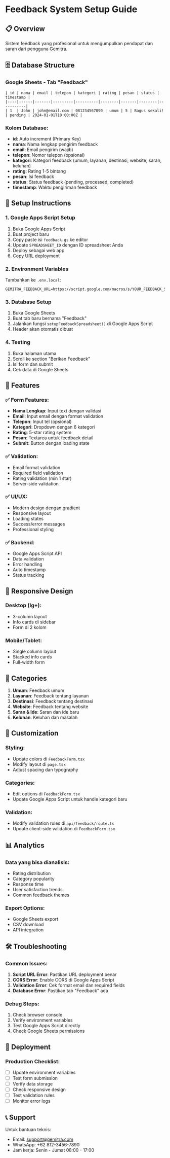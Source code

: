 # Feedback System Setup Guide

## 📋 Overview
Sistem feedback yang profesional untuk mengumpulkan pendapat dan saran dari pengguna Gemitra.

## 🗄️ Database Structure

### Google Sheets - Tab "Feedback"
```
| id | nama | email | telepon | kategori | rating | pesan | status | timestamp |
|----|------|-------|---------|----------|--------|-------|--------|-----------|
| 1  | John | john@email.com | 081234567890 | umum | 5 | Bagus sekali! | pending | 2024-01-01T10:00:00Z |
```

### Kolom Database:
- **id**: Auto increment (Primary Key)
- **nama**: Nama lengkap pengirim feedback
- **email**: Email pengirim (wajib)
- **telepon**: Nomor telepon (opsional)
- **kategori**: Kategori feedback (umum, layanan, destinasi, website, saran, keluhan)
- **rating**: Rating 1-5 bintang
- **pesan**: Isi feedback
- **status**: Status feedback (pending, processed, completed)
- **timestamp**: Waktu pengiriman feedback

## 🚀 Setup Instructions

### 1. Google Apps Script Setup
1. Buka Google Apps Script
2. Buat project baru
3. Copy paste isi `feedback.gs` ke editor
4. Update `SPREADSHEET_ID` dengan ID spreadsheet Anda
5. Deploy sebagai web app
6. Copy URL deployment

### 2. Environment Variables
Tambahkan ke `.env.local`:
```env
GEMITRA_FEEDBACK_URL=https://script.google.com/macros/s/YOUR_FEEDBACK_SCRIPT_ID/exec
```

### 3. Database Setup
1. Buka Google Sheets
2. Buat tab baru bernama "Feedback"
3. Jalankan fungsi `setupFeedbackSpreadsheet()` di Google Apps Script
4. Header akan otomatis dibuat

### 4. Testing
1. Buka halaman utama
2. Scroll ke section "Berikan Feedback"
3. Isi form dan submit
4. Cek data di Google Sheets

## 🎨 Features

### ✅ Form Features:
- **Nama Lengkap**: Input text dengan validasi
- **Email**: Input email dengan format validation
- **Telepon**: Input tel (opsional)
- **Kategori**: Dropdown dengan 6 kategori
- **Rating**: 5-star rating system
- **Pesan**: Textarea untuk feedback detail
- **Submit**: Button dengan loading state

### ✅ Validation:
- Email format validation
- Required field validation
- Rating validation (min 1 star)
- Server-side validation

### ✅ UI/UX:
- Modern design dengan gradient
- Responsive layout
- Loading states
- Success/error messages
- Professional styling

### ✅ Backend:
- Google Apps Script API
- Data validation
- Error handling
- Auto timestamp
- Status tracking

## 📱 Responsive Design

### Desktop (lg+):
- 3-column layout
- Info cards di sidebar
- Form di 2 kolom

### Mobile/Tablet:
- Single column layout
- Stacked info cards
- Full-width form

## 🎯 Categories

1. **Umum**: Feedback umum
2. **Layanan**: Feedback tentang layanan
3. **Destinasi**: Feedback tentang destinasi
4. **Website**: Feedback tentang website
5. **Saran & Ide**: Saran dan ide baru
6. **Keluhan**: Keluhan dan masalah

## 🔧 Customization

### Styling:
- Update colors di `FeedbackForm.tsx`
- Modify layout di `page.tsx`
- Adjust spacing dan typography

### Categories:
- Edit options di `FeedbackForm.tsx`
- Update Google Apps Script untuk handle kategori baru

### Validation:
- Modify validation rules di `api/feedback/route.ts`
- Update client-side validation di `FeedbackForm.tsx`

## 📊 Analytics

### Data yang bisa dianalisis:
- Rating distribution
- Category popularity
- Response time
- User satisfaction trends
- Common feedback themes

### Export Options:
- Google Sheets export
- CSV download
- API integration

## 🛠️ Troubleshooting

### Common Issues:
1. **Script URL Error**: Pastikan URL deployment benar
2. **CORS Error**: Enable CORS di Google Apps Script
3. **Validation Error**: Cek format email dan required fields
4. **Database Error**: Pastikan tab "Feedback" ada

### Debug Steps:
1. Check browser console
2. Verify environment variables
3. Test Google Apps Script directly
4. Check Google Sheets permissions

## 🚀 Deployment

### Production Checklist:
- [ ] Update environment variables
- [ ] Test form submission
- [ ] Verify data storage
- [ ] Check responsive design
- [ ] Test validation rules
- [ ] Monitor error logs

## 📞 Support

Untuk bantuan teknis:
- Email: support@gemitra.com
- WhatsApp: +62 812-3456-7890
- Jam kerja: Senin - Jumat 08:00 - 17:00